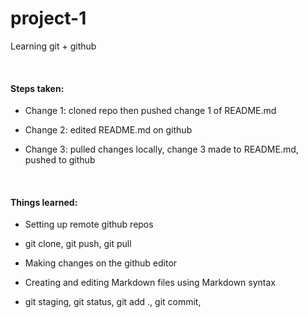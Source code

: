 # project-1
Learning git + github   

<br>

#### Steps taken:

- Change 1: cloned repo then pushed change 1 of README.md

- Change 2: edited README.md on github

- Change 3: pulled changes locally, change 3 made to README.md, pushed to github

<br>

#### Things learned:

- Setting up remote github repos

- git clone, git push, git pull

- Making changes on the github editor

- Creating and editing Markdown files using Markdown syntax

- git staging, git status, git add ., git commit, 